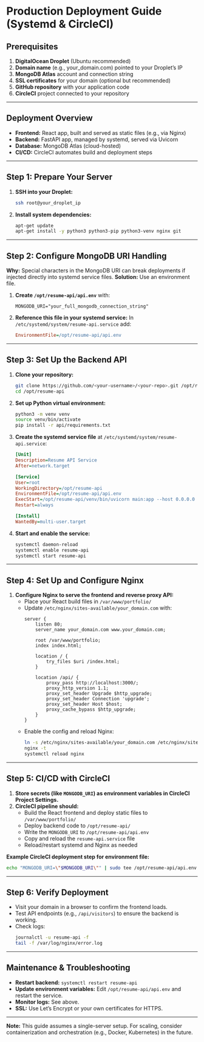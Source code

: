 # Production Deployment Guide (Systemd & CircleCI)

## Prerequisites

1.  **DigitalOcean Droplet** (Ubuntu recommended)
2.  **Domain name** (e.g., your_domain.com) pointed to your Droplet’s IP
3.  **MongoDB Atlas** account and connection string
4.  **SSL certificates** for your domain (optional but recommended)
5.  **GitHub repository** with your application code
6.  **CircleCI** project connected to your repository

---

## Deployment Overview

-   **Frontend:** React app, built and served as static files (e.g., via Nginx)
-   **Backend:** FastAPI app, managed by systemd, served via Uvicorn
-   **Database:** MongoDB Atlas (cloud-hosted)
-   **CI/CD:** CircleCI automates build and deployment steps

---

## Step 1: Prepare Your Server

1.  **SSH into your Droplet:**
    ```bash
    ssh root@your_droplet_ip
    ```

2.  **Install system dependencies:**
    ```bash
    apt-get update
    apt-get install -y python3 python3-pip python3-venv nginx git
    ```

---

## Step 2: Configure MongoDB URI Handling

**Why:**
Special characters in the MongoDB URI can break deployments if injected directly into systemd service files.
**Solution:** Use an environment file.

1.  **Create `/opt/resume-api/api.env`** with:
    ```
    MONGODB_URI="your_full_mongodb_connection_string"
    ```

2.  **Reference this file in your systemd service:**
    In `/etc/systemd/system/resume-api.service` add:
    ```ini
    EnvironmentFile=/opt/resume-api/api.env
    ```

---

## Step 3: Set Up the Backend API

1.  **Clone your repository:**
    ```bash
    git clone https://github.com/<your-username>/<your-repo>.git /opt/resume-api
    cd /opt/resume-api
    ```

2.  **Set up Python virtual environment:**
    ```bash
    python3 -m venv venv
    source venv/bin/activate
    pip install -r api/requirements.txt
    ```

3.  **Create the systemd service file** at `/etc/systemd/system/resume-api.service`:
    ```ini
    [Unit]
    Description=Resume API Service
    After=network.target

    [Service]
    User=root
    WorkingDirectory=/opt/resume-api
    EnvironmentFile=/opt/resume-api/api.env
    ExecStart=/opt/resume-api/venv/bin/uvicorn main:app --host 0.0.0.0 --port 3000
    Restart=always

    [Install]
    WantedBy=multi-user.target
    ```

4.  **Start and enable the service:**
    ```bash
    systemctl daemon-reload
    systemctl enable resume-api
    systemctl start resume-api
    ```

---

## Step 4: Set Up and Configure Nginx

1.  **Configure Nginx to serve the frontend and reverse proxy API:**
    -   Place your React build files in `/var/www/portfolio/`
    -   Update `/etc/nginx/sites-available/your_domain.com` with:
        ```nginx
        server {
            listen 80;
            server_name your_domain.com www.your_domain.com;

            root /var/www/portfolio;
            index index.html;

            location / {
                try_files $uri /index.html;
            }

            location /api/ {
                proxy_pass http://localhost:3000/;
                proxy_http_version 1.1;
                proxy_set_header Upgrade $http_upgrade;
                proxy_set_header Connection 'upgrade';
                proxy_set_header Host $host;
                proxy_cache_bypass $http_upgrade;
            }
        }
        ```
    -   Enable the config and reload Nginx:
        ```bash
        ln -s /etc/nginx/sites-available/your_domain.com /etc/nginx/sites-enabled/
        nginx -t
        systemctl reload nginx
        ```

---

## Step 5: CI/CD with CircleCI

1.  **Store secrets (like `MONGODB_URI`) as environment variables in CircleCI Project Settings.**
2.  **CircleCI pipeline should:**
    -   Build the React frontend and deploy static files to `/var/www/portfolio/`
    -   Deploy backend code to `/opt/resume-api/`
    -   Write the `MONGODB_URI` to `/opt/resume-api/api.env`
    -   Copy and reload the `resume-api.service` file
    -   Reload/restart systemd and Nginx as needed

**Example CircleCI deployment step for environment file:**
```bash
echo "MONGODB_URI=\"$MONGODB_URI\"" | sudo tee /opt/resume-api/api.env > /dev/null
```

---

## Step 6: Verify Deployment

-   Visit your domain in a browser to confirm the frontend loads.
-   Test API endpoints (e.g., `/api/visitors`) to ensure the backend is working.
-   Check logs:
    ```bash
    journalctl -u resume-api -f
    tail -f /var/log/nginx/error.log
    ```

---

## Maintenance & Troubleshooting

-   **Restart backend:** `systemctl restart resume-api`
-   **Update environment variables:** Edit `/opt/resume-api/api.env` and restart the service.
-   **Monitor logs:** See above.
-   **SSL:** Use Let’s Encrypt or your own certificates for HTTPS.

---

**Note:**
This guide assumes a single-server setup. For scaling, consider containerization and orchestration (e.g., Docker, Kubernetes) in the future.
